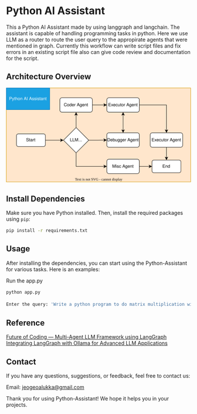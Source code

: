# Python AI Assistant

This a Python AI Assistant made by using langgraph and langchain. The assistant is capable of handling programming tasks in python. Here we use LLM as a router to route the user query to the appropirate agents that were mentioned in graph. Currently this workflow can write script files and fix errors in an existing script file also can give code review and documentation for the script.

## Architecture Overview
![Image of the Workflow](diagram.svg)

## Install Dependencies
Make sure you have Python installed. Then, install the required packages using `pip`:

```bash
pip install -r requirements.txt
```

## Usage
After installing the dependencies, you can start using the Python-Assistant for various tasks. Here is an examples:

Run the app.py
```bash
python app.py

Enter the query: 'Write a python program to do matrix multiplication without using any predefined libraries and finally save the program with name mat.py in current directory.'
```

## Reference

[Future of Coding — Multi-Agent LLM Framework using LangGraph](https://medium.com/@anuragmishra_27746/future-of-coding-multi-agent-llm-framework-using-langgraph-092da9493663)\
[Integrating LangGraph with Ollama for Advanced LLM Applications](https://medium.com/@lifanov.a.v/integrating-langgraph-with-ollama-for-advanced-llm-applications-d6c10262dafa)

## Contact
If you have any questions, suggestions, or feedback, feel free to contact us:

Email: [jeogeoalukka@gmail.com](malto:jeogeoalukka@gmail.com)

Thank you for using Python-Assistant! We hope it helps you in your projects.
